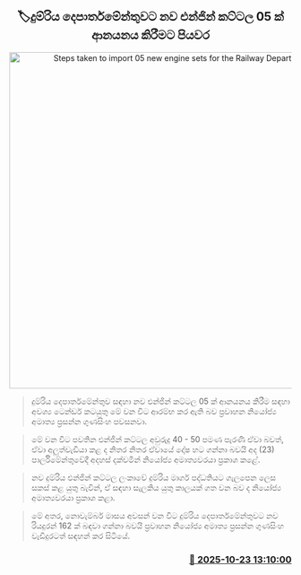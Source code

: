 <p align='center'><b><h2 align='center' title='Steps taken to import 05 new engine sets for the Railway Department'>🏷දුම්රිය දෙපාර්තමේන්තුවට නව එන්ජින් කට්ටල 05 ක් ආනයනය කිරීමට පියවර</h2></b></p>
<p align='center'><img src='https://helakuru.sgp1.cdn.digitaloceanspaces.com/esana/images/lib/trainjaffna.jpg' width='600' alt='Steps taken to import 05 new engine sets for the Railway Department'></p>

> දුම්රිය දෙපාර්තමේන්තුව සඳහා නව එන්ජින් කට්ටල 05 ක් ආනයනය කිරීම සඳහා අවශ්‍ය ටෙන්ඩර් කටයුතු මේ වන විට ආරම්භ කර ඇති බව ප්‍රවාහන නියෝජ්‍ය අමාත්‍ය ප්‍රසන්න ගුණසිංහ පවසනවා.

> මේ වන විට පවතින එන්ජින් කට්ටල අවුරුදු 40 - 50 පමණ පැරණි ඒවා බවත්, ඒවා අලුත්වැඩියා කළ ද නිතර නිතර ඒවායේ දෝෂ හට ගන්නා බවයි අද (23) පාර්ලිමේන්තුවේදී අදහස් දක්වමින් නියෝජ්‍ය අමාත්‍යවරයා ප්‍රකාශ කළේ.

> නව දුම්රිය එන්ජින් කට්ටල ලංකාවේ දුම්රිය මාර්ග පද්ධතියට ගැලපෙන ලෙස සකස් කළ යුතු බැවින්, ඒ සඳහා සැලකිය යුතු කාලයක් ගත වන බව ද නියෝජ්‍ය අමාත්‍යවරයා ප්‍රකාශ කළා.

> මේ අතර, නොවැම්බර් මාසය අවසන් වන විට දුම්රිය දෙපාර්තමේන්තුවට නව රියදුරන් 162 ක් බඳවා ගන්නා බවයි ප්‍රවාහන නියෝජ්‍ය අමාත්‍ය ප්‍රසන්න ගුණසිංහ වැඩිදුරටත් සඳහන් කර සිටියේ.



<h3 align='right'><a href='https://www.helakuru.lk/esana/p/114728/'>📅 2025-10-23 13:10:00</a></h3>
